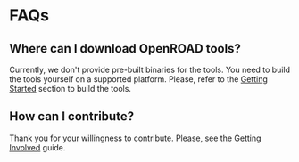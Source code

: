 # FAQs

## Where can I download OpenROAD tools?

Currently, we don't provide pre-built binaries for the tools.
You need to build the tools yourself on a supported platform.
Please, refer to the [Getting Started](getting-started.md) section to build the tools.

## How can I contribute?

Thank you for your willingness to contribute. Please, see the [Getting Involved](../contrib/getting-involved.md) guide.
